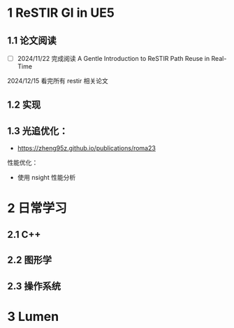 # 1 ReSTIR GI in UE5

## 1.1 论文阅读

- [ ] 2024/11/22 完成阅读 A Gentle Introduction to ReSTIR Path Reuse in Real-Time



2024/12/15 看完所有 restir 相关论文

## 1.2 实现



## 1.3 光追优化：

- https://zheng95z.github.io/publications/roma23





性能优化：

- 使用 nsight 性能分析





# 2 日常学习

## 2.1 C++



## 2.2 图形学



## 2.3 操作系统



# 3 Lumen

